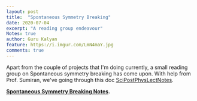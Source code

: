 ```yaml
---
layout: post
title:  "Spontaneous Symmetry Breaking"
date: 2020-07-04
excerpt: "A reading group endeavour"
Notes: true
author: Guru Kalyan
feature: https://i.imgur.com/LmN4maY.jpg
comments: true
---
```

Apart from the couple of projects that I'm doing currently, a small reading group
on Spontaneous symmetry breaking has come upon.
With help from Prof. Sumiran, we've going through this doc [SciPostPhysLectNotes](https://scipost.org/SciPostPhysLectNotes.11/pdf).

**<a href="guruzeta.github.io/pdfs/SSB_Notes-3.pdf" target="_blank">
Spontaneous Symmetry
Breaking Notes</a>.**

